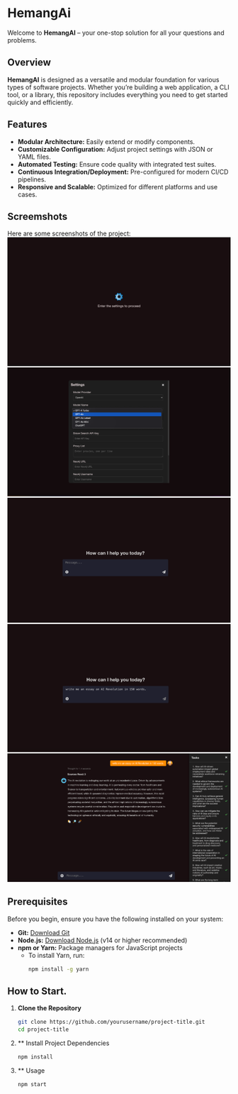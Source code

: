 # HemangAi

Welcome to **HemangAI** – your one-stop solution for all your questions and problems.


## Overview

**HemangAI** is designed as a versatile and modular foundation for various types of software projects. Whether you’re building a web application, a CLI tool, or a library, this repository includes everything you need to get started quickly and efficiently.

## Features

- **Modular Architecture:** Easily extend or modify components.
- **Customizable Configuration:** Adjust project settings with JSON or YAML files.
- **Automated Testing:** Ensure code quality with integrated test suites.
- **Continuous Integration/Deployment:** Pre-configured for modern CI/CD pipelines.
- **Responsive and Scalable:** Optimized for different platforms and use cases.

## Screemshots
Here are some screenshots of the project:
![Home Page](public/Screenshots/1.png)
![Settings Page](public/Screenshots/2.png)
![AI Page 1](public/Screenshots/3.png)
![AI Page 2](public/Screenshots/4.png)
![Answer Page](public/Screenshots/5.png)

## Prerequisites

Before you begin, ensure you have the following installed on your system:

- **Git:** [Download Git](https://git-scm.com/)
- **Node.js:** [Download Node.js](https://nodejs.org/) (v14 or higher recommended)
- **npm or Yarn:** Package managers for JavaScript projects  
  - To install Yarn, run:  
    ```bash
    npm install -g yarn
    ```

## How to Start.

1. **Clone the Repository**

   ```bash
   git clone https://github.com/yourusername/project-title.git
   cd project-title
   ```
2. ** Install Project Dependencies
   ```bash
   npm install
   ```
3. ** Usage
   ```bash
   npm start
   ```
